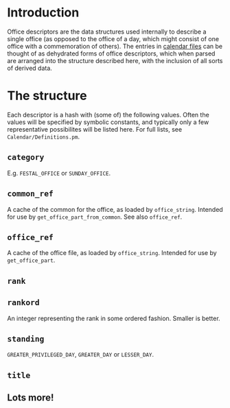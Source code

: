 # Introduction #

Office descriptors are the data structures used internally to describe a single office (as opposed to the office of a day, which might consist of one office with a commemoration of others). The entries in [calendar files](CalendarFiles.md) can be thought of as dehydrated forms of office descriptors, which when parsed are arranged into the structure described here, with the inclusion of all sorts of derived data.

# The structure #

Each descriptor is a hash with (some of) the following values. Often the values will be specified by symbolic constants, and typically only a few representative possibilites will be listed here. For full lists, see `Calendar/Definitions.pm`.

## `category` ##

E.g. `FESTAL_OFFICE` or `SUNDAY_OFFICE`.

## `common_ref` ##

A cache of the common for the office, as loaded by `office_string`. Intended for use by `get_office_part_from_common`. See also `office_ref`.

## `office_ref` ##

A cache of the office file, as loaded by `office_string`. Intended for use by `get_office_part`.

## `rank` ##

## `rankord` ##

An integer representing the rank in some ordered fashion. Smaller is better.

## `standing` ##

`GREATER_PRIVILEGED_DAY`, `GREATER_DAY` or `LESSER_DAY`.

## `title` ##

## Lots more! ##